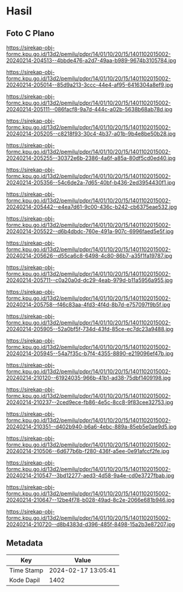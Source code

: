 # Hasil

## Foto C Plano

https://sirekap-obj-formc.kpu.go.id/13d2/pemilu/pdpr/14/01/10/20/15/1401102015002-20240214-204513--4bbde476-a2d7-49aa-b989-9674b3105784.jpg

https://sirekap-obj-formc.kpu.go.id/13d2/pemilu/pdpr/14/01/10/20/15/1401102015002-20240214-205014--85d9a213-3ccc-44e4-af95-6416304a8ef9.jpg

https://sirekap-obj-formc.kpu.go.id/13d2/pemilu/pdpr/14/01/10/20/15/1401102015002-20240214-205111--086facf8-9a7d-444c-a02b-5638b68ab78d.jpg

https://sirekap-obj-formc.kpu.go.id/13d2/pemilu/pdpr/14/01/10/20/15/1401102015002-20240214-205205--c8218f93-30c4-4b37-a01b-9b4e8be50b28.jpg

https://sirekap-obj-formc.kpu.go.id/13d2/pemilu/pdpr/14/01/10/20/15/1401102015002-20240214-205255--30372e6b-2386-4a6f-a85a-80df5cd0ed40.jpg

https://sirekap-obj-formc.kpu.go.id/13d2/pemilu/pdpr/14/01/10/20/15/1401102015002-20240214-205356--54c6de2a-7d65-40bf-b436-2ed3954430f1.jpg

https://sirekap-obj-formc.kpu.go.id/13d2/pemilu/pdpr/14/01/10/20/15/1401102015002-20240214-205442--e4ea7d61-9c00-436c-b242-cb6375eae532.jpg

https://sirekap-obj-formc.kpu.go.id/13d2/pemilu/pdpr/14/01/10/20/15/1401102015002-20240214-205522--d6b4dbdc-760e-491a-907c-6996faed5e5f.jpg

https://sirekap-obj-formc.kpu.go.id/13d2/pemilu/pdpr/14/01/10/20/15/1401102015002-20240214-205626--d55ca6c8-6498-4c80-86b7-a35f1fa19787.jpg

https://sirekap-obj-formc.kpu.go.id/13d2/pemilu/pdpr/14/01/10/20/15/1401102015002-20240214-205711--c0a20a0d-dc29-4eab-979d-b11a5956a955.jpg

https://sirekap-obj-formc.kpu.go.id/13d2/pemilu/pdpr/14/01/10/20/15/1401102015002-20240214-205758--f46c83aa-4fd3-4f4d-8b7d-e757097f9b5f.jpg

https://sirekap-obj-formc.kpu.go.id/13d2/pemilu/pdpr/14/01/10/20/15/1401102015002-20240214-205905--52a0bf5f-734d-43fd-85ce-ec7dc23a9488.jpg

https://sirekap-obj-formc.kpu.go.id/13d2/pemilu/pdpr/14/01/10/20/15/1401102015002-20240214-205945--54a7f35c-b7f4-4355-8890-e219096ef47b.jpg

https://sirekap-obj-formc.kpu.go.id/13d2/pemilu/pdpr/14/01/10/20/15/1401102015002-20240214-210120--61924035-966b-41b1-ad38-75dbf1409198.jpg

https://sirekap-obj-formc.kpu.go.id/13d2/pemilu/pdpr/14/01/10/20/15/1401102015002-20240214-210237--2ced9ece-fb86-4e5c-8cc8-9f83cee32753.jpg

https://sirekap-obj-formc.kpu.go.id/13d2/pemilu/pdpr/14/01/10/20/15/1401102015002-20240214-210351--d402b940-b6a6-4ebc-889a-85eb5e0ae9d5.jpg

https://sirekap-obj-formc.kpu.go.id/13d2/pemilu/pdpr/14/01/10/20/15/1401102015002-20240214-210506--6d677b6b-f280-436f-a5ee-0e91afccf2fe.jpg

https://sirekap-obj-formc.kpu.go.id/13d2/pemilu/pdpr/14/01/10/20/15/1401102015002-20240214-210547--3bd12277-aed3-4d58-9a4e-cd0e3727fbab.jpg

https://sirekap-obj-formc.kpu.go.id/13d2/pemilu/pdpr/14/01/10/20/15/1401102015002-20240214-210647--12be4f78-b028-49ad-8c2e-2066e681b946.jpg

https://sirekap-obj-formc.kpu.go.id/13d2/pemilu/pdpr/14/01/10/20/15/1401102015002-20240214-210720--d8b4383d-d396-485f-8498-15a2b3e87207.jpg


## Metadata

| Key        | Value               |
| ---------- | ------------------- |
| Time Stamp | 2024-02-17 13:05:41 |
| Kode Dapil | 1402                |



